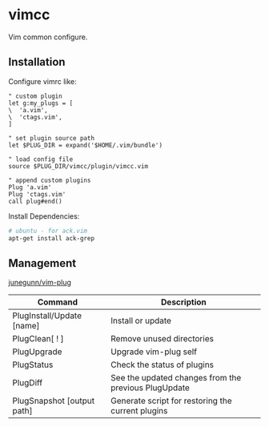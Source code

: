 vimcc
=====

Vim common configure.

## Installation

Configure vimrc like:
```vim
" custom plugin
let g:my_plugs = [
\  'a.vim',
\  'ctags.vim',
]

" set plugin source path
let $PLUG_DIR = expand('$HOME/.vim/bundle')

" load config file
source $PLUG_DIR/vimcc/plugin/vimcc.vim

" append custom plugins
Plug 'a.vim'
Plug 'ctags.vim'
call plug#end()
```

Install Dependencies:
```Bash
# ubuntu - for ack.vim
apt-get install ack-grep
```

## Management

[junegunn/vim-plug](https://github.com/junegunn/vim-plug)

| Command                   | Description                                          |
| ------------------------- | ---------------------------------------------------- |
| PlugInstall/Update [name] | Install or update                                    |
| PlugClean[ ! ]            | Remove unused directories                            |
| PlugUpgrade               | Upgrade vim-plug self                                |
| PlugStatus                | Check the status of plugins                          |
| PlugDiff                  | See the updated changes from the previous PlugUpdate |
| PlugSnapshot [output path]| Generate script for restoring the current plugins    |
